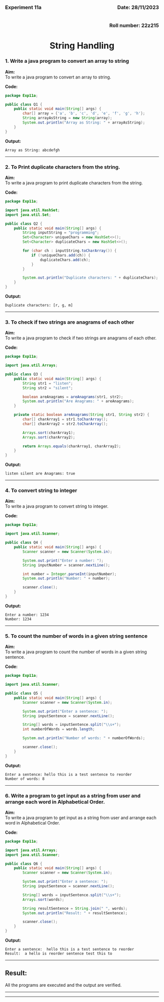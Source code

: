 <div style="display: flex; justify-content: space-between;">
    <div style="text-align: left;"><h3>Experiment 11a</h3></div>
    <div style="text-align: right;"><h3>Date: 28/11/2023</h3></div>
</div>
<div style="text-align: right;"><h3>Roll number: 22z215</h3></div>

<h1 style="text-align: center;">String Handling</h1>

### 1. Write a java program to convert an array to string 
**Aim:**  
To write a java program to convert an array to string.

**Code:**
```java
package Exp11a;

public class Q1 {
    public static void main(String[] args) {
        char[] array = {'a', 'b', 'c', 'd', 'e', 'f', 'g', 'h'};
        String arrayAsString = new String(array);
        System.out.println("Array as String: " + arrayAsString);
    }
}
```

**Output:**
```
Array as String: abcdefgh
```

---

### 2. To Print duplicate characters from the string.    
**Aim:**  
To write a java program to print duplicate characters from the string.

**Code:**
```java
package Exp11a;

import java.util.HashSet;
import java.util.Set;

public class Q2 {
    public static void main(String[] args) {
        String inputString = "programming";
        Set<Character> uniqueChars = new HashSet<>();
        Set<Character> duplicateChars = new HashSet<>();

        for (char ch : inputString.toCharArray()) {
            if (!uniqueChars.add(ch)) {
                duplicateChars.add(ch);
            }
        }

        System.out.println("Duplicate characters: " + duplicateChars);
    }
}
```

**Output:**
```
Duplicate characters: [r, g, m]
```
---

### 3. To check if two strings are anagrams of each other    
**Aim:**  
To write a java program to check if two strings are anagrams of each other.

**Code:**
```java
package Exp11a;

import java.util.Arrays;

public class Q3 {
    public static void main(String[] args) {
        String str1 = "listen";
        String str2 = "silent";

        boolean areAnagrams = areAnagrams(str1, str2);
        System.out.println("Are Anagrams: " + areAnagrams);
    }

    private static boolean areAnagrams(String str1, String str2) {
        char[] charArray1 = str1.toCharArray();
        char[] charArray2 = str2.toCharArray();

        Arrays.sort(charArray1);
        Arrays.sort(charArray2);

        return Arrays.equals(charArray1, charArray2);
    }
}
```

**Output:**
```
listen silent are Anagrams: true
```
--- 

### 4. To convert string to integer    
**Aim:**  
To write a java program to convert string to integer.

**Code:**
```java
package Exp11a;

import java.util.Scanner;

public class Q4 {
    public static void main(String[] args) {
        Scanner scanner = new Scanner(System.in);

        System.out.print("Enter a number: ");
        String inputNumber = scanner.nextLine();

        int number = Integer.parseInt(inputNumber);
        System.out.println("Number: " + number);

        scanner.close();
    }
}
```

**Output:**
```
Enter a number: 1234
Number: 1234
```
--- 

### 5. To count the number of words in a given string sentence  
**Aim:**  
To write a java program to count the number of words in a given string sentence.

**Code:**
```java
package Exp11a;

import java.util.Scanner;

public class Q5 {
    public static void main(String[] args) {
        Scanner scanner = new Scanner(System.in);

        System.out.print("Enter a sentence: ");
        String inputSentence = scanner.nextLine();

        String[] words = inputSentence.split("\\s+");
        int numberOfWords = words.length;

        System.out.println("Number of words: " + numberOfWords);

        scanner.close();
    }    
}
```

**Output:**
```
Enter a sentence: hello this is a test sentence to reorder
Number of words: 8
```
--- 

### 6. Write a program to get input as a string from user and arrange each word in Alphabetical Order. 
**Aim:**  
To write a java program to get input as a string from user and arrange each word in Alphabetical Order.

**Code:**

```java
package Exp11a;

import java.util.Arrays;
import java.util.Scanner;

public class Q6 {
    public static void main(String[] args) {
        Scanner scanner = new Scanner(System.in);

        System.out.print("Enter a sentence: ");
        String inputSentence = scanner.nextLine();

        String[] words = inputSentence.split("\\s+");
        Arrays.sort(words);

        String resultSentence = String.join(" ", words);
        System.out.println("Result: " + resultSentence);

        scanner.close();
    }
}
```

**Output:**
```
Enter a sentence:  hello this is a test sentence to reorder
Result:  a hello is reorder sentence test this to
```
--- 

## Result:
All the programs are executed and the output are verified.

---
---
